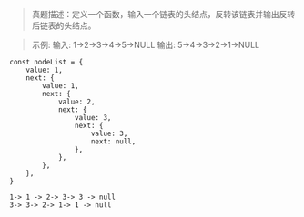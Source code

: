 > 真题描述：定义一个函数，输入一个链表的头结点，反转该链表并输出反转后链表的头结点。

> 示例:
输入: 1->2->3->4->5->NULL
输出: 5->4->3->2->1->NULL

```
const nodeList = {
    value: 1,
    next: {
        value: 1,
        next: {
            value: 2,
            next: {
                value: 3,
                next: {
                    value: 3,
                    next: null,
                },
            },
        },
    },
}

1-> 1 -> 2-> 3-> 3 -> null
3-> 3-> 2-> 1-> 1 -> null
```
